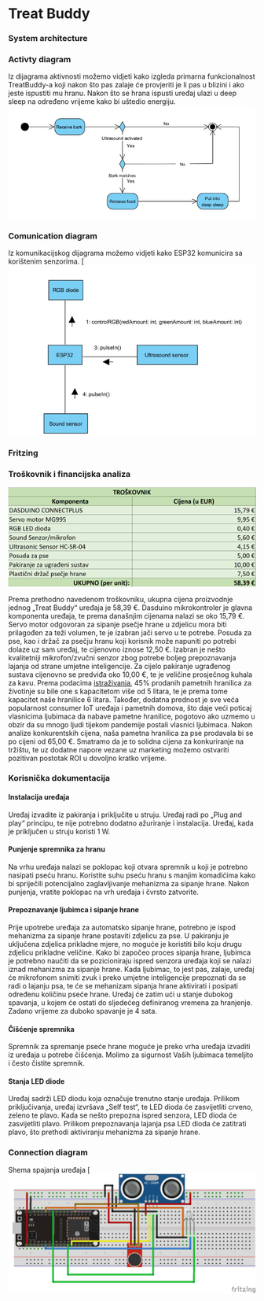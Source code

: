 # Treat Buddy

### System architecture

### Activty diagram

Iz dijagrama aktivnosti možemo vidjeti kako izgleda primarna funkcionalnost TreatBuddy-a koji nakon što pas zalaje će provjeriti je li pas u blizini i ako jeste ispustiti mu hranu.
Nakon što se hrana ispusti uređaj ulazi u deep sleep na određeno vrijeme kako bi uštedio energiju.
[![Activity diagram](https://github.com/khajdinja20/ESD-DogFeeder/blob/master-docs/documentation/pictures/activity%20diagram.jpg)](https://github.com/khajdinja20/ESD-DogFeeder/blob/master-docs/documentation/pictures/activity%20diagram.jpg)

### Comunication diagram

Iz komunikacijskog dijagrama možemo vidjeti kako ESP32 komunicira sa korištenim senzorima.
[![Communication diagram](https://github.com/khajdinja20/ESD-DogFeeder/blob/master-docs/documentation/pictures/comunication%20diagram.jpg)

### Fritzing


### Troškovnik i financijska analiza
![Troškovnik](https://github.com/khajdinja20/ESD-DogFeeder/blob/main/documentation/pictures/financijePUS.png)

Prema prethodno navedenom troškovniku, ukupna cijena proizvodnje jednog „Treat Buddy“ uređaja je 58,39 €. Dasduino mikrokontroler je glavna komponenta uređaja, te prema današnjim cijenama nalazi se oko 15,79 €. Servo motor odgovoran za sipanje psečje hrane u zdjelicu mora biti prilagođen za teži volumen, te je izabran jači servo u te potrebe. Posuda za pse, kao i držač za psečju hranu koji korisnik može napuniti po potrebi dolaze uz sam uređaj, te cijenovno iznose 12,50 €. Izabran je nešto kvalitetniji mikrofon/zvučni senzor zbog potrebe boljeg prepoznavanja lajanja od strane umjetne inteligencije. Za cijelo pakiranje ugrađenog sustava cijenovno se predviđa oko 10,00 €, te je veličine prosječnog kuhala za kavu.
Prema podacima [istraživanja](https://www.factmr.com/report/automatic-pet-feeder-market), 45% prodanih pametnih hranilica za životinje su bile one s kapacitetom više od 5 litara, te je prema tome kapacitet naše hranilice 6 litara. Također, dodatna prednost je sve veća popularnost consumer IoT uređaja i pametnih domova, što daje veći poticaj vlasnicima ljubimaca da nabave pametne hranilice, pogotovo ako uzmemo u obzir da su mnogo ljudi tijekom pandemije postali vlasnici ljubimaca. 
Nakon analize konkurentskih cijena, naša pametna hranilica za pse prodavala bi se po cijeni od 65,00 €. Smatramo da je to solidna cijena za konkuriranje na tržištu, te uz dodatne napore vezane uz marketing možemo ostvariti pozitivan postotak ROI u dovoljno kratko vrijeme.

### Korisnička dokumentacija
#### Instalacija uređaja
Uređaj izvadite iz pakiranja i priključite u struju. Uređaj radi po „Plug and play“ principu, te nije potrebno dodatno ažuriranje i instalacija. Uređaj, kada je priključen u struju koristi 1 W.
#### Punjenje spremnika za hranu
Na vrhu uređaja nalazi se poklopac koji otvara spremnik u koji je potrebno nasipati pseću hranu. Koristite suhu pseću hranu s manjim komadićima kako bi spriječili potencijalno zaglavljivanje mehanizma za sipanje hrane. Nakon punjenja, vratite poklopac na vrh uređaja i čvrsto zatvorite.
#### Prepoznavanje ljubimca i sipanje hrane
Prije upotrebe uređaja za automatsko sipanje hrane, potrebno je ispod mehanizma za sipanje hrane postaviti zdjelicu za pse. U pakiranju je uključena zdjelica prikladne mjere, no moguće je koristiti bilo koju drugu zdjelicu prikladne veličine. 
Kako bi započeo proces sipanja hrane, ljubimca je potrebno naučiti da se pozicioniraju ispred senzora uređaja koji se nalazi iznad mehanizma za sipanje hrane. Kada ljubimac, to jest pas, zalaje, uređaj će mikrofonom snimiti zvuk i preko umjetne inteligencije prepoznati da se radi o lajanju psa, te će se mehanizam sipanja hrane aktivirati i posipati određenu količinu pseće hrane. Uređaj će zatim ući u stanje dubokog spavanja, u kojem će ostati do sljedećeg definiranog vremena za hranjenje. Zadano vrijeme za duboko spavanje je 4 sata.
#### Čišćenje spremnika
Spremnik za spremanje pseće hrane moguće je preko vrha uređaja izvaditi iz uređaja u potrebe čišćenja. Molimo za sigurnost Vaših ljubimaca temeljito i često čistite spremnik. 
#### Stanja LED diode
Uređaj sadrži LED diodu koja označuje trenutno stanje uređaja. Prilikom priključivanja, uređaj izvršava „Self test“, te LED dioda će zasvijetliti crveno, zeleno te plavo. 
Kada se nešto prepozna ispred senzora, LED dioda će zasvijetliti plavo. Prilikom prepoznavanja lajanja psa LED dioda će zatitrati plavo, što prethodi aktiviranju mehanizma za sipanje hrane.

### Connection diagram

Shema spajanja uređaja
[![(https://github.com/khajdinja20/ESD-DogFeeder/blob/main/documentation/pictures/TreatBuddy.png)](https://github.com/khajdinja20/ESD-DogFeeder/blob/main/documentation/pictures/TreatBuddy.png)
